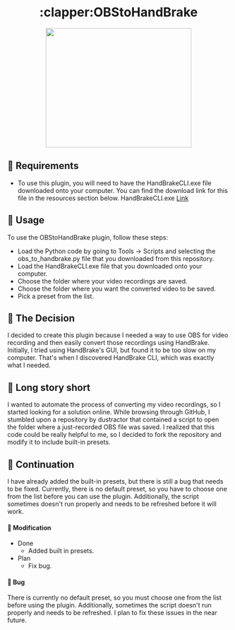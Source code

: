 <h1 align="center">
  :clapper:OBStoHandBrake
</h1> 


<p align="center">
  <img src="https://user-images.githubusercontent.com/44716348/184879000-432f2952-0c37-4c84-96c8-304c8a257443.png" width="330" height="270" />
</p>

## :floppy_disk: Requirements
* To use this plugin, you will need to have the HandBrakeCLI.exe file downloaded onto your computer. You can find the download link for this file in the resources section below. HandBrakeCLI.exe [Link](https://handbrake.fr/downloads2.php)


## :open_book: Usage
To use the OBStoHandBrake plugin, follow these steps:
* Load the Python code by going to Tools -> Scripts and selecting the obs_to_handbrake.py file that you downloaded from this repository.
* Load the HandBrakeCLI.exe file that you downloaded onto your computer.
* Choose the folder where your video recordings are saved.
* Choose the folder where you want the converted video to be saved.
* Pick a preset from the list.

## :newspaper: The Decision

I decided to create this plugin because I needed a way to use OBS for video recording and then easily convert those recordings using HandBrake. Initially, I tried using HandBrake's GUI, but found it to be too slow on my computer. That's when I discovered HandBrake CLI, which was exactly what I needed.

## :bookmark_tabs: Long story short

I wanted to automate the process of converting my video recordings, so I started looking for a solution online. While browsing through GitHub, I stumbled upon a repository by dustractor that contained a script to open the folder where a just-recorded OBS file was saved. I realized that this code could be really helpful to me, so I decided to fork the repository and modify it to include built-in presets.

## :page_with_curl: Continuation 

I have already added the built-in presets, but there is still a bug that needs to be fixed. Currently, there is no default preset, so you have to choose one from the list before you can use the plugin. Additionally, the script sometimes doesn't run properly and needs to be refreshed before it will work.

#### :bookmark: Modification
	
* Done
  * Added built in presets.
* Plan
  * Fix bug.

#### :lady_beetle: Bug
There is currently no default preset, so you must choose one from the list before using the plugin. Additionally, sometimes the script doesn't run properly and needs to be refreshed. I plan to fix these issues in the near future.
